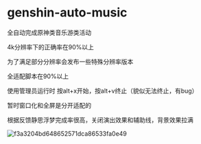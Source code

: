 # genshin-auto-music
全自动完成原神类音乐游类活动

4k分辨率下的正确率在90%以上

为了满足部分分辨率会发布一些特殊分辨率版本

全适配脚本在90%以上

使用管理员运行时 按alt+x开始，按alt+v终止（貌似无法终止，有bug）

暂时窗口化和全屏是分开适配的

根据反馈静思浮梦完成率很高，关闭演出效果和辅助线，背景效果拉满

![f3a3204bd648652571dca86533fa0e49](https://github.com/DR-lin-eng/genshin-auto-music/assets/52230594/92642c66-6aa3-41c0-aef8-6fa2d2b93cc1)
